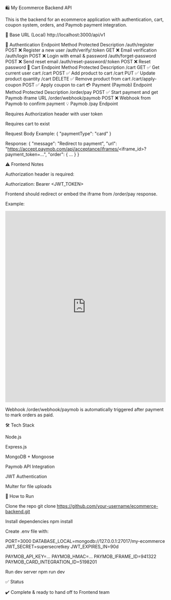 🛍 My Ecommerce Backend API

This is the backend for an ecommerce application with authentication, cart, coupon system, orders, and Paymob payment integration.

🔗 Base URL (Local)
http://localhost:3000/api/v1

🔐 Authentication
Endpoint	Method	Protected	Description
/auth/register	POST	❌	Register a new user
/auth/verify/:token	GET	❌	Email verification
/auth/login	POST	❌	Login with email & password
/auth/forget-password	POST	❌	Send reset email
/auth/reset-password/:token	POST	❌	Reset password
🛒 Cart
Endpoint	Method	Protected	Description
/cart	GET	✅	Get current user cart
/cart	POST	✅	Add product to cart
/cart	PUT	✅	Update product quantity
/cart	DELETE	✅	Remove product from cart
/cart/apply-coupon	POST	✅	Apply coupon to cart
💳 Payment (Paymob)
Endpoint	Method	Protected	Description
/order/pay	POST	✅	Start payment and get Paymob iframe URL
/order/webhook/paymob	POST	❌	Webhook from Paymob to confirm payment
💡 Paymob /pay Endpoint

Requires Authorization header with user token

Requires cart to exist

Request Body Example:
{
  "paymentType": "card"
}

Response:
{
  "message": "Redirect to payment",
  "url": "https://accept.paymob.com/api/acceptance/iframes/<iframe_id>?payment_token=...",
  "order": { ... }
}

⚠️ Frontend Notes

Authorization header is required:

Authorization: Bearer <JWT_TOKEN>


Frontend should redirect or embed the iframe from /order/pay response.

Example:
<iframe
  src="https://accept.paymob.com/api/acceptance/iframes/941322?payment_token=..."
  style="width:100%; height:600px; border:none;"
></iframe>


Webhook /order/webhook/paymob is automatically triggered after payment to mark orders as paid.

🛠 Tech Stack

Node.js

Express.js

MongoDB + Mongoose

Paymob API Integration

JWT Authentication

Multer for file uploads

📂 How to Run

Clone the repo
git clone https://github.com/your-username/ecommerce-backend.git

Install dependencies
npm install

Create .env file with:

PORT=3000
DATABASE_LOCAL=mongodb://127.0.0.1:27017/my-ecommerce
JWT_SECRET=supersecretkey
JWT_EXPIRES_IN=90d

PAYMOB_API_KEY=...
PAYMOB_HMAC=...
PAYMOB_IFRAME_ID=941322
PAYMOB_CARD_INTEGRATION_ID=5198201


Run dev server
npm run dev

✅ Status

✔️ Complete & ready to hand off to Frontend team
